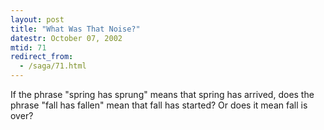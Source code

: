 ```yaml
---
layout: post
title: "What Was That Noise?"
datestr: October 07, 2002
mtid: 71
redirect_from:
  - /saga/71.html
---
```


If the phrase "spring has sprung" means that spring has arrived,
does the phrase "fall has fallen" mean that fall has started? Or does
it mean fall is over?

